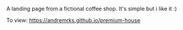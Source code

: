 A landing page from a fictional coffee shop. It's simple but i like it :)

To view: https://andremrks.github.io/premium-house
